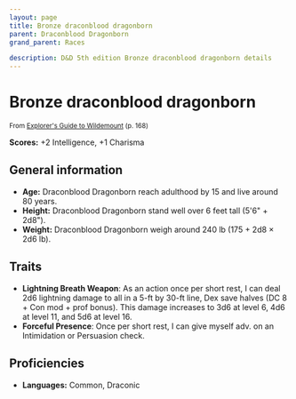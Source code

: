 ```yaml
---
layout: page
title: Bronze draconblood dragonborn
parent: Draconblood Dragonborn
grand_parent: Races

description: D&D 5th edition Bronze draconblood dragonborn details
---
```


# Bronze draconblood dragonborn

<small>From <a target="_blank" href="https://dnd.wizards.com/products/wildemount">Explorer's Guide to Wildemount</a> (p. 168)</small>

**Scores:** +2 Intelligence, +1 Charisma

## General information

- **Age:** Draconblood Dragonborn reach adulthood by 15 and live around 80 years.
- **Height:** Draconblood Dragonborn stand well over 6 feet tall (5'6" + 2d8").
- **Weight:** Draconblood Dragonborn weigh around 240 lb (175 + 2d8 × 2d6 lb).

## Traits

- **Lightning Breath Weapon**: As an action once per short rest, I can deal 2d6 lightning damage to all in a 5-ft by 30-ft line, Dex save halves (DC 8 + Con mod + prof bonus). This damage increases to 3d6 at level 6, 4d6 at level 11, and 5d6 at level 16.
- **Forceful Presence**: Once per short rest, I can give myself adv. on an Intimidation or Persuasion check.

## Proficiencies

- **Languages:** Common, Draconic